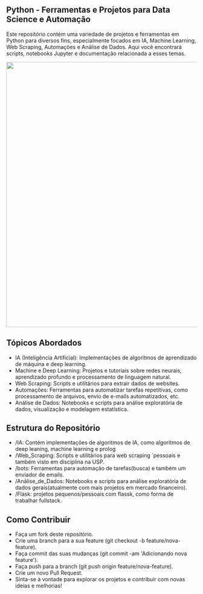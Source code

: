 ## Python - Ferramentas e Projetos para Data Science e Automação

Este repositório contém uma variedade de projetos e ferramentas em Python para diversos fins, especialmente focados em IA, Machine Learning, Web Scraping, Automações e Análise de Dados. Aqui você encontrará scripts, notebooks Jupyter e documentação relacionada a esses temas.

<div align="center">
    <img src="https://netfore.com/wp-content/uploads/2017/02/python-logo-master-v3-TM.png" width="700px" /><br>
</div>

## Tópicos Abordados
- IA (Inteligência Artificial): Implementações de algoritmos de aprendizado de máquina e deep learning.
- Machine e Deep Learning: Projetos e tutoriais sobre redes neurais, aprendizado profundo e processamento de linguagem natural.
- Web Scraping: Scripts e utilitários para extrair dados de websites.
- Automações: Ferramentas para automatizar tarefas repetitivas, como processamento de arquivos, envio de e-mails automatizados, etc.
- Análise de Dados: Notebooks e scripts para análise exploratória de dados, visualização e modelagem estatística.

## Estrutura do Repositório

- /IA: Contém implementações de algoritmos de IA, como algoritmos de deep leaning, machine learning e prolog
- /Web_Scraping: Scripts e utilitários para web scraping ´pessoais e também visto em disciplina na USP.
- /bots: Ferramentas para automação de tarefas(busca) e também um enviador de emails.
- /Análise_de_Dados: Notebooks e scripts para análise exploratória de dados gerais(atualmente com mais projetos em mercado financeiro).
- /Flask: projetos pequenos/pessoais com flassk, como forma de trabalhar fullstack.

## Como Contribuir

- Faça um fork deste repositório.
- Crie uma branch para a sua feature (git checkout -b feature/nova-feature).
- Faça commit das suas mudanças (git commit -am 'Adicionando nova feature').
- Faça push para a branch (git push origin feature/nova-feature).
- Crie um novo Pull Request.
- Sinta-se à vontade para explorar os projetos e contribuir com novas ideias e melhorias!
